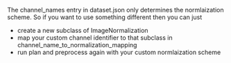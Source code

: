 The channel_names entry in dataset.json only determines the normlaization scheme. So if you want to use something different
then you can just
- create a new subclass of ImageNormalization
- map your custom channel identifier to that subclass in channel_name_to_normalization_mapping
- run plan and preprocess again with your custom normlaization scheme